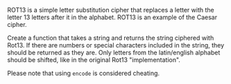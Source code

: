 <p>ROT13 is a simple letter substitution cipher that replaces a letter with the letter 13 letters after it in the alphabet. ROT13 is an example of the Caesar cipher.</p>
<p>Create a function that takes a string and returns the string ciphered with Rot13. 
If there are numbers or special characters included in the string, they should be returned as they are. Only letters from the latin/english alphabet should be shifted, like in the original Rot13 "implementation".</p>
<p>Please note that using <code>encode</code> is considered cheating.</p>
